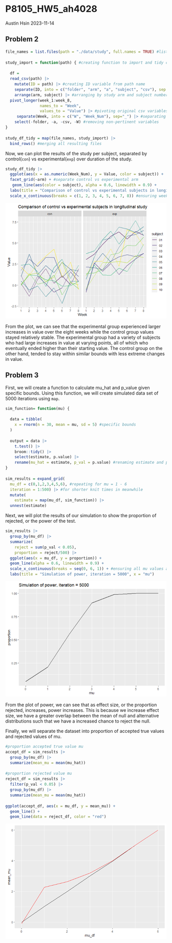 P8105_HW5_ah4028
================
Austin Hsin
2023-11-14

## Problem 2

``` r
file_names = list.files(path = "./data/study", full.names = TRUE) #list of all csv file names

study_import = function(path) { #creating function to import and tidy csv files
  
  df =
  read_csv(path) |>
    mutate(ID = path) |> #creating ID variable from path name
    separate(ID, into = c("folder", "arm", "a", "subject", "csv"), sep = c(13, 16, 17, 19)) |> #separating ID into relevant sections
    arrange(arm, subject) |> #arranging by study arm and subject number
  pivot_longer(week_1:week_8,
               names_to = "Week",
               values_to = "Value") |> #pivoting original csv variables into `Week` and `Value`
     separate(Week, into = c("W", "Week_Num"), sep="_") |> #separating `Week` to obtain week number
    select(-folder, -a, -csv, -W) #removing non-pertinent variables
}

study_df_tidy = map(file_names, study_import) |>
  bind_rows() #merging all resulting files
```

Now, we can plot the results of the study per subject, separated by
control(`con`) vs experimental(`exp`) over duration of the study.

``` r
study_df_tidy |> 
  ggplot(aes(x = as.numeric(Week_Num), y = Value, color = subject)) +
  facet_grid(~arm) + #separate control vs experimental arm
   geom_line(aes(color = subject), alpha = 0.6, linewidth = 0.9) +
  labs(title = "Comparison of control vs experimental subjects in longitudinal study", x = "Week") + #title and x axis label
  scale_x_continuous(breaks = c(1, 2, 3, 4, 5, 6, 7, 8)) #ensuring week 1 through 8
```

![](P8105_HW5_ah4028_files/figure-gfm/study_plot-1.png)<!-- -->

From the plot, we can see that the experimental group experienced larger
increases in value over the eight weeks while the control group values
stayed relatively stable. The experimental group had a variety of
subjects who had large increases in value at varying points, all of
which who eventually ended higher than their starting value. The control
group on the other hand, tended to stay within similar bounds with less
extreme changes in value.

## Problem 3

First, we will create a function to calculate mu_hat and p_value given
specific bounds. Using this function, we will create simulated data set
of 5000 iterations using `map`.

``` r
sim_function= function(mu) {
  
  data = tibble(
    x = rnorm(n = 30, mean = mu, sd = 5) #specific bounds
  )
  
  output = data |> 
    t.test() |> 
    broom::tidy() |>
    select(estimate, p.value) |>
    rename(mu_hat = estimate, p_val = p.value) #renaming estimate and p.value from t.test
}

sim_results = expand_grid(
  mu_df = c(0,1,2,3,4,5,6), #repeating for mu = 1 - 6
  iteration = 1:500) |> #for shorter knit times in meanwhile
  mutate(
    estimate = map(mu_df, sim_function)) |>
  unnest(estimate) 
```

Next, we will plot the results of our simulation to show the proportion
of rejected, or the power of the test.

``` r
sim_results |>
  group_by(mu_df) |>
  summarize(
    reject = sum(p_val < 0.05),
    proportion = reject/500) |>
  ggplot(aes(x = mu_df, y = proportion)) + 
  geom_line(alpha = 0.6, linewidth = 0.9) + 
  scale_x_continuous(breaks = seq(0, 6, 1)) + #ensuring all mu values are shown
  labs(title = "Simulation of power, iteration = 5000", x = "mu")
```

![](P8105_HW5_ah4028_files/figure-gfm/power_plot-1.png)<!-- -->

From the plot of power, we can see that as effect size, or the
proportion rejected, increases, power increases. This is because we
increase effect size, we have a greater overlap between the mean of null
and alternative distributions such that we have a increased chance to
reject the null.

Finally, we will separate the dataset into proportion of accepted true
values and rejected values of mu.

``` r
#proportion accepted true value mu
accept_df = sim_results |>
  group_by(mu_df) |>
  summarize(mean_mu = mean(mu_hat))

#proportion rejected value mu
reject_df = sim_results |>
  filter(p_val < 0.05) |>
  group_by(mu_df) |>
  summarize(mean_mu = mean(mu_hat))

ggplot(accept_df, aes(x = mu_df, y = mean_mu)) +
  geom_line() +
  geom_line(data = reject_df, color = "red")
```

![](P8105_HW5_ah4028_files/figure-gfm/sim_props-1.png)<!-- -->
